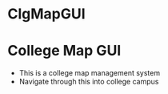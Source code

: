 # ClgMapGUI
# College Map GUI

- This is a college map management system
- Navigate through this into college campus

